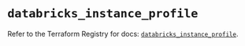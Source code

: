 # `databricks_instance_profile`

Refer to the Terraform Registry for docs: [`databricks_instance_profile`](https://registry.terraform.io/providers/databricks/databricks/1.36.1/docs/resources/instance_profile).
